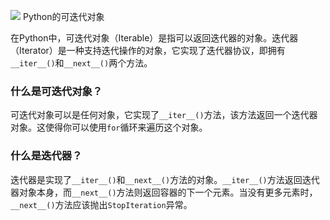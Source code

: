   
![](https://gips2.baidu.com/it/u=2966009234,1030202078&fm=3028&app=3028&f=PNG&fmt=auto&q=100&size=f174_42)
Python的可迭代对象

在Python中，可迭代对象（Iterable）是指可以返回迭代器的对象。迭代器（Iterator）是一种支持迭代操作的对象，它实现了迭代器协议，即拥有`__iter__()`和`__next__()`两个方法。

### 什么是可迭代对象？

可迭代对象可以是任何对象，它实现了`__iter__()`方法，该方法返回一个迭代器对象。这使得你可以使用`for`循环来遍历这个对象。

### 什么是迭代器？

迭代器是实现了`__iter__()`和`__next__()`方法的对象。`__iter__()`方法返回迭代器对象本身，而`__next__()`方法则返回容器的下一个元素。当没有更多元素时，`__next__()`方法应该抛出`StopIteration`异常。